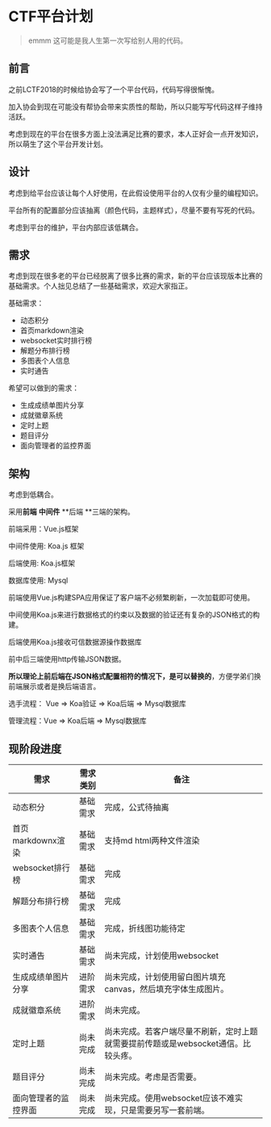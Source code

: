 # CTF平台计划

>  emmm  这可能是我人生第一次写给别人用的代码。



## 前言

之前LCTF2018的时候给协会写了一个平台代码，代码写得很惭愧。

加入协会到现在可能没有帮协会带来实质性的帮助，所以只能写写代码这样子维持活跃。

考虑到现在的平台在很多方面上没法满足比赛的要求，本人正好会一点开发知识，所以萌生了这个平台开发计划。



## 设计

考虑到给平台应该让每个人好使用，在此假设使用平台的人仅有少量的编程知识。

平台所有的配置部分应该抽离（颜色代码，主题样式），尽量不要有写死的代码。

考虑到平台的维护，平台内部应该低耦合。



## 需求

考虑到现在很多老的平台已经脱离了很多比赛的需求，新的平台应该现版本比赛的基础需求。个人拙见总结了一些基础需求，欢迎大家指正。



基础需求：

+ 动态积分
+ 首页markdown渲染
+ websocket实时排行榜
+ 解题分布排行榜
+ 多图表个人信息
+ 实时通告



希望可以做到的需求：

+ 生成成绩单图片分享
+ 成就徽章系统
+ 定时上题
+ 题目评分
+ 面向管理者的监控界面



## 架构

考虑到低耦合。

采用**前端** **中间件** **后端 **三端的架构。

前端采用：Vue.js框架

中间件使用:  Koa.js 框架

后端使用: Koa.js框架

数据库使用: Mysql



前端使用Vue.js构建SPA应用保证了客户端不必频繁刷新，一次加载即可使用。

中间使用Koa.js来进行数据格式的约束以及数据的验证还有复杂的JSON格式的构建。

后端使用Koa.js接收可信数据源操作数据库



前中后三端使用http传输JSON数据。



**所以理论上前后端在JSON格式配置相符的情况下，是可以替换的**，方便学弟们换前端展示或者是换后端语言。



选手流程： Vue => Koa验证 => Koa后端 => Mysql数据库

管理流程：Vue => Koa后端 => Mysql数据库



## 现阶段进度

| 需求            | 需求类别 | 备注                                       |
| ------------- | ---- | ---------------------------------------- |
| 动态积分          | 基础需求 | 完成，公式待抽离                                 |
| 首页markdownx渲染 | 基础需求 | 支持md html两种文件渲染                          |
| websocket排行榜  | 基础需求 | 完成                                       |
| 解题分布排行榜       | 基础需求 | 完成                                       |
| 多图表个人信息       | 基础需求 | 完成，折线图功能待定                               |
| 实时通告          | 基础需求 | 尚未完成，计划使用websocket                       |
| 生成成绩单图片分享     | 进阶需求 | 尚未完成，计划使用留白图片填充canvas，然后填充字体生成图片。        |
| 成就徽章系统        | 进阶需求 | 尚未完成。                                    |
| 定时上题          | 尚未完成 | 尚未完成。若客户端尽量不刷新，定时上题就需要提前传题或是websocket通信。比较头疼。 |
| 题目评分          | 尚未完成 | 尚未完成。考虑是否需要。                             |
| 面向管理者的监控界面    | 尚未完成 | 尚未完成。使用websocket应该不难实现，只是需要另写一套前端。       |


